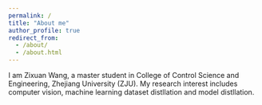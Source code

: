 ```yaml
---
permalink: /
title: "About me"
author_profile: true
redirect_from: 
  - /about/
  - /about.html
---
```


I am Zixuan Wang, a master student in College of Control Science and Engineering, Zhejiang University (ZJU). My research interest includes computer vision, machine learning dataset distllation and model distllation.

